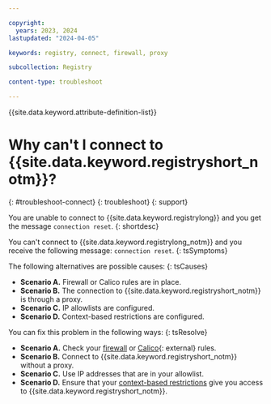 ```yaml
---

copyright:
  years: 2023, 2024
lastupdated: "2024-04-05"

keywords: registry, connect, firewall, proxy

subcollection: Registry

content-type: troubleshoot

---
```


{{site.data.keyword.attribute-definition-list}}

# Why can't I connect to {{site.data.keyword.registryshort_notm}}?
{: #troubleshoot-connect}
{: troubleshoot}
{: support}

You are unable to connect to {{site.data.keyword.registrylong}} and you get the message `connection reset`.
{: shortdesc}

You can't connect to {{site.data.keyword.registrylong_notm}} and you receive the following message: `connection reset`.
{: tsSymptoms}

The following alternatives are possible causes:
{: tsCauses}

- **Scenario A.** Firewall or Calico rules are in place.
- **Scenario B.** The connection to {{site.data.keyword.registryshort_notm}} is through a proxy.
- **Scenario C.** IP allowlists are configured.
- **Scenario D.** Context-based restrictions are configured.

You can fix this problem in the following ways:
{: tsResolve}

- **Scenario A.** Check your [firewall](/docs/Registry?topic=Registry-troubleshoot-firewall) or [Calico](https://www.tigera.io/project-calico/){: external} rules.
- **Scenario B.** Connect to {{site.data.keyword.registryshort_notm}} without a proxy.
- **Scenario C.** Use IP addresses that are in your allowlist.
- **Scenario D.** Ensure that your [context-based restrictions](/docs/Registry?topic=Registry-registry-cbr&interface=ui) give you access to {{site.data.keyword.registryshort_notm}}.
